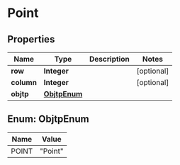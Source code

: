 

# Point

## Properties

Name | Type | Description | Notes
------------ | ------------- | ------------- | -------------
**row** | **Integer** |  |  [optional]
**column** | **Integer** |  |  [optional]
**objtp** | [**ObjtpEnum**](#ObjtpEnum) |  | 



## Enum: ObjtpEnum

Name | Value
---- | -----
POINT | &quot;Point&quot;




